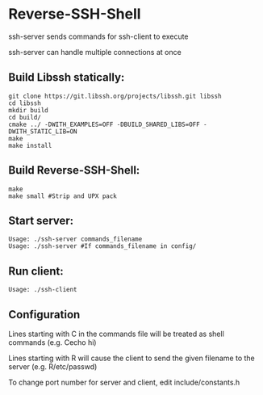 # Reverse-SSH-Shell
ssh-server sends commands for ssh-client to execute

ssh-server can handle multiple connections at once

## Build Libssh statically:
  ```
  git clone https://git.libssh.org/projects/libssh.git libssh
  cd libssh
  mkdir build
  cd build/
  cmake ../ -DWITH_EXAMPLES=OFF -DBUILD_SHARED_LIBS=OFF -DWITH_STATIC_LIB=ON
  make
  make install
  ```

## Build Reverse-SSH-Shell:
  ```
  make
  make small #Strip and UPX pack 
  ```

## Start server:
  ```
  Usage: ./ssh-server commands_filename
  Usage: ./ssh-server #If commands_filename in config/
  ```

## Run client:
  ```
  Usage: ./ssh-client
  ```
  
## Configuration
  Lines starting with C in the commands file will be treated as shell commands (e.g. Cecho hi)

  Lines starting with R will cause the client to send the given filename to the server (e.g. R/etc/passwd)

  To change port number for server and client, edit include/constants.h

